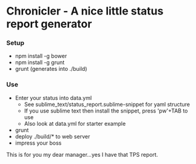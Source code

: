 Chronicler - A nice little status report generator
==================================================
### Setup
* npm install -g bower
* npm install -g grunt
* grunt (generates into ./build)

### Use
* Enter your status into data.yml
	* See sublime_text/status_report.sublime-snippet for yaml structure
	* If you use sublime text then install the snippet, press 'pw'+TAB to use
	* Also look at data.yml for starter example
* grunt
* deploy ./build/* to web server
* impress your boss

This is for you my dear manager...yes I have that TPS report.